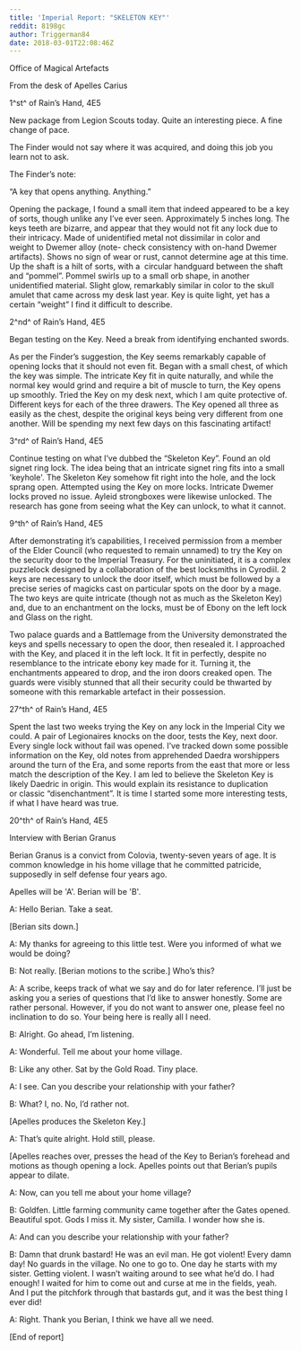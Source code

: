 ```yaml
---
title: 'Imperial Report: "SKELETON KEY"'
reddit: 8198gc
author: Triggerman84
date: 2018-03-01T22:08:46Z
---
```


Office of Magical Artefacts

From the desk of Apelles Carius

1^st^ of Rain’s Hand, 4E5

New package from Legion Scouts today. Quite an interesting piece. A fine change
of pace.

The Finder would not say where it was acquired, and doing this job you learn not
to ask.

The Finder’s note:

“A key that opens anything. Anything.”

Opening the package, I found a small item that indeed appeared to be a key of
sorts, though unlike any I’ve ever seen. Approximately 5 inches long. The keys
teeth are bizarre, and appear that they would not fit any lock due to their
intricacy. Made of unidentified metal not dissimilar in color and weight to
Dwemer alloy (note- check consistency with on-hand Dwemer artifacts). Shows no
sign of wear or rust, cannot determine age at this time. Up the shaft is a hilt
of sorts, with a  circular handguard between the shaft and “pommel”. Pommel
swirls up to a small orb shape, in another unidentified material. Slight glow,
remarkably similar in color to the skull amulet that came across my desk last
year. Key is quite light, yet has a certain “weight” I find it difficult to
describe.

2^nd^ of Rain’s Hand, 4E5

Began testing on the Key. Need a break from identifying enchanted swords.

As per the Finder’s suggestion, the Key seems remarkably capable of opening
locks that it should not even fit. Began with a small chest, of which the key
was simple. The intricate Key fit in quite naturally, and while the normal key
would grind and require a bit of muscle to turn, the Key opens up
smoothly. Tried the Key on my desk next, which I am quite protective of.
Different keys for each of the three drawers. The Key opened all three as easily
as the chest, despite the original keys being very different from one another.
Will be spending my next few days on this fascinating artifact!

3^rd^ of Rain’s Hand, 4E5

Continue testing on what I’ve dubbed the “Skeleton Key”. Found an old signet
ring lock. The idea being that an intricate signet ring fits into a small
'keyhole'. The Skeleton Key somehow fit right into the hole, and the lock sprang
open. Attempted using the Key on more locks. Intricate Dwemer locks proved no
issue. Ayleid strongboxes were likewise unlocked. The research has gone from
seeing what the Key can unlock, to what it cannot.

9^th^ of Rain’s Hand, 4E5

After demonstrating it’s capabilities, I received permission from a member of
the Elder Council (who requested to remain unnamed) to try the Key on the
security door to the Imperial Treasury. For the uninitiated, it is a complex
puzzlelock designed by a collaboration of the best locksmiths in Cyrodiil. 2
keys are necessary to unlock the door itself, which must be followed by a
precise series of magicks cast on particular spots on the door by a mage. The
two keys are quite intricate (though not as much as the Skeleton Key) and, due
to an enchantment on the locks, must be of Ebony on the left lock and Glass on
the right.

Two palace guards and a Battlemage from the University demonstrated the keys and
spells necessary to open the door, then resealed it. I approached with the
Key, and placed it in the left lock. It fit in perfectly, despite no resemblance
to the intricate ebony key made for it. Turning it, the enchantments appeared to
drop, and the iron doors creaked open. The guards were visibly stunned that all
their security could be thwarted by someone with this remarkable artefact in
their possession.

27^th^ of Rain’s Hand, 4E5

Spent the last two weeks trying the Key on any lock in the Imperial City we
could. A pair of Legionaires knocks on the door, tests the Key, next door. Every
single lock without fail was opened. I’ve tracked down some possible information
on the Key, old notes from apprehended Daedra worshippers around the turn of the
Era, and some reports from the east that more or less match the description of
the Key. I am led to believe the Skeleton Key is likely Daedric in origin. This
would explain its resistance to duplication or classic “disenchantment”. It is
time I started some more interesting tests, if what I have heard was true.

20^th^ of Rain’s Hand, 4E5

Interview with Berian Granus

Berian Granus is a convict from Colovia, twenty-seven years of age. It is common
knowledge in his home village that he committed patricide, supposedly in self
defense four years ago.

Apelles will be 'A'. Berian will be 'B'.

A: Hello Berian. Take a seat.

[Berian sits down.]

A: My thanks for agreeing to this little test. Were you informed of what we
would be doing?

B: Not really. [Berian motions to the scribe.] Who’s this?

A: A scribe, keeps track of what we say and do for later reference. I’ll just be
asking you a series of questions that I’d like to answer honestly. Some are
rather personal. However, if you do not want to answer one, please feel no
inclination to do so. Your being here is really all I need.

B: Alright. Go ahead, I’m listening.

A: Wonderful. Tell me about your home village.

B: Like any other. Sat by the Gold Road. Tiny place.

A: I see. Can you describe your relationship with your father?

B: What? I, no. No, I’d rather not.

[Apelles produces the Skeleton Key.]

A: That’s quite alright. Hold still, please.

[Apelles reaches over, presses the head of the Key to Berian’s forehead and
motions as though opening a lock. Apelles points out that Berian’s pupils appear
to dilate.

A: Now, can you tell me about your home village?

B: Goldfen. Little farming community came together after the Gates opened.
Beautiful spot. Gods I miss it. My sister, Camilla. I wonder how she is.

A: And can you describe your relationship with your father?

B: Damn that drunk bastard! He was an evil man. He got violent! Every damn
day! No guards in the village. No one to go to. One day he starts with my
sister. Getting violent. I wasn’t waiting around to see what he’d do. I had
enough! I waited for him to come out and curse at me in the fields, yeah. And I
put the pitchfork through that bastards gut, and it was the best thing I ever
did!

A: Right. Thank you Berian, I think we have all we need.

\[End of report\]

